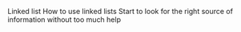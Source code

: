 Linked list
How to use linked lists
Start to look for the right source of information without too much help

